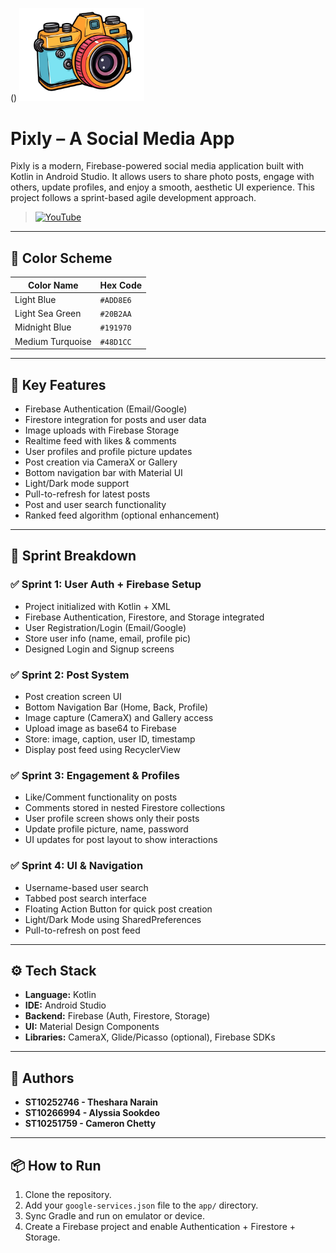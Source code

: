 ()
<img src="images/PixlyLogo.png" alt="Pixly Logo" width="200"/>

# Pixly – A Social Media App

Pixly is a modern, Firebase-powered social media application built with Kotlin in Android Studio. It allows users to share photo posts, engage with others, update profiles, and enjoy a smooth, aesthetic UI experience. This project follows a sprint-based agile development approach.

> [![YouTube](https://img.shields.io/badge/Demo%20Video-Watch%20on%20YouTube-red?logo=youtube&logoColor=white)](https://youtu.be/Wzks6BYp9HU)

---

## 🎨 Color Scheme

| Color Name        | Hex Code   |
|-------------------|------------|
| Light Blue        | `#ADD8E6`  |
| Light Sea Green   | `#20B2AA`  |
| Midnight Blue     | `#191970`  |
| Medium Turquoise  | `#48D1CC`  |

---

## 🚀 Key Features

- Firebase Authentication (Email/Google)
- Firestore integration for posts and user data
- Image uploads with Firebase Storage
- Realtime feed with likes & comments
- User profiles and profile picture updates
- Post creation via CameraX or Gallery
- Bottom navigation bar with Material UI
- Light/Dark mode support
- Pull-to-refresh for latest posts
- Post and user search functionality
- Ranked feed algorithm (optional enhancement)

---

## 🧩 Sprint Breakdown

### ✅ Sprint 1: User Auth + Firebase Setup
- Project initialized with Kotlin + XML
- Firebase Authentication, Firestore, and Storage integrated
- User Registration/Login (Email/Google)
- Store user info (name, email, profile pic)
- Designed Login and Signup screens

### ✅ Sprint 2: Post System
- Post creation screen UI
- Bottom Navigation Bar (Home, Back, Profile)
- Image capture (CameraX) and Gallery access
- Upload image as base64 to Firebase
- Store: image, caption, user ID, timestamp
- Display post feed using RecyclerView

### ✅ Sprint 3: Engagement & Profiles
- Like/Comment functionality on posts
- Comments stored in nested Firestore collections
- User profile screen shows only their posts
- Update profile picture, name, password
- UI updates for post layout to show interactions

### ✅ Sprint 4: UI & Navigation
- Username-based user search
- Tabbed post search interface
- Floating Action Button for quick post creation
- Light/Dark Mode using SharedPreferences
- Pull-to-refresh on post feed

---

## ⚙️ Tech Stack

- **Language:** Kotlin
- **IDE:** Android Studio
- **Backend:** Firebase (Auth, Firestore, Storage)
- **UI:** Material Design Components
- **Libraries:** CameraX, Glide/Picasso (optional), Firebase SDKs

---

## 👥 Authors

- **ST10252746 - Theshara Narain**
- **ST10266994 - Alyssia Sookdeo**
- **ST10251759 - Cameron Chetty**

---

## 📦 How to Run

1. Clone the repository.
2. Add your `google-services.json` file to the `app/` directory.
3. Sync Gradle and run on emulator or device.
4. Create a Firebase project and enable Authentication + Firestore + Storage.

